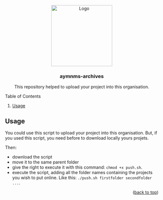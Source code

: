 <a id="readme-top"></a>

<!-- PROJECT LOGO -->
<br />
<div align="center">
  <a href="https://github.com/aymnms/aymnms-archives">
    <img src="https://avatars.githubusercontent.com/u/175542870?s=500&v=4" alt="Logo" width="200" height="200">
  </a>

<h3 align="center">aymnms-archives</h3>

  <p align="center">
    This repository helped to upload your project into this organisation.
</div>



<!-- TABLE OF CONTENTS -->
<summary>Table of Contents</summary>
<ol>
    <li><a href="#usage">Usage</a></li>
</ol>



## Usage

You could use this script to upload your project into this organisation.
But, if you used this script, you need before to download locally yours projets.

Then:
- download the script
- move it to the same parent folder
- give the right to execute it with this command: `chmod +x push.sh`.
- execute the script, adding all the folder names containing the projects you wish to put online. Like this: `./push.sh firstfolder secondfolder ...`.

<p align="right">(<a href="#readme-top">back to top</a>)</p>



<!-- MARKDOWN LINKS & IMAGES -->
<!-- https://www.markdownguide.org/basic-syntax/#reference-style-links -->
[contributors-shield]: https://img.shields.io/github/contributors/aymnms/aymnms-archives.svg?style=for-the-badge
[contributors-url]: https://github.com/aymnms/aymnms-archives/graphs/contributors
[forks-shield]: https://img.shields.io/github/forks/aymnms/aymnms-archives.svg?style=for-the-badge
[forks-url]: https://github.com/aymnms/aymnms-archives/network/members
[stars-shield]: https://img.shields.io/github/stars/aymnms/aymnms-archives.svg?style=for-the-badge
[stars-url]: https://github.com/aymnms/aymnms-archives/stargazers
[issues-shield]: https://img.shields.io/github/issues/aymnms/aymnms-archives.svg?style=for-the-badge
[issues-url]: https://github.com/aymnms/aymnms-archives/issues
[product-screenshot]: images/screenshot.png